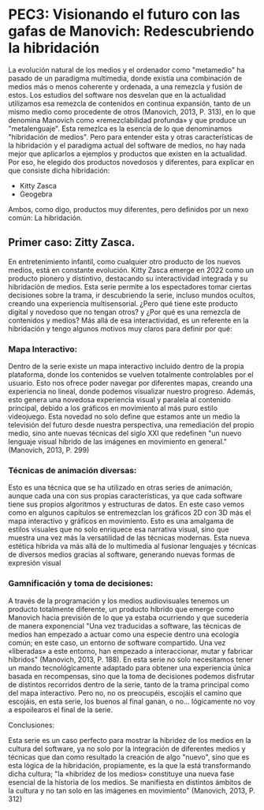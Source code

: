 # PEC3: Visionando el futuro con las gafas de Manovich: Redescubriendo la hibridación

La evolución natural de los medios y el ordenador como "metamedio" ha pasado de un paradigma multimedia, donde existía una combinación de medios más o menos coherente y ordenada, a una remezcla y fusión de estos. Los estudios del software nos desvelan que en la actualidad utilizamos esa remezcla de contenidos en continua expansión, tanto de un mismo medio como procedente de otros (Manovich, 2013, P. 313), en lo  que denomina Manovich como «remezclabilidad profunda» y que produce un "metalenguaje". Esta remezlca es la esencia de lo que denominamos "hibridación de medios". Pero para entender esta y otras características de la hibridación y el paradigma actual del software de medios, no hay nada mejor que aplicarlos a ejemplos y productos que existen en la actualidad. Por eso, he elegido dos productos novedosos y diferentes, para explicar en que consiste dicha hibridación:

- Kitty Zasca
- Geogebra

Ambos, como digo, productos muy diferentes, pero definidos por un nexo común: La hibridación.

## Primer caso: Zitty Zasca.

En entretenimiento infantil, como cualquier otro producto de los nuevos medios, está en constante evolución. Kitty Zasca emerge en 2022 como un producto pionero y distintivo, destacando su interactividad integrada y su hibridación de medios. Esta serie permite a los espectadores tomar ciertas decisiones sobre la trama, ir descubriendo la serie, incluso mundos ocultos, creando una experiencia multisensorial. ¿Pero qué tiene este producto digital y novedoso que no tengan otros? y ¿Por qué es una remezcla de contenidos y medios? Más allá de esa interactividad, es un referente en la hibridación y tengo algunos motivos muy claros para definir por qué:

### Mapa Interactivo:

Dentro de la serie existe un mapa interactivo incluido dentro de la propia plataforma, donde los contenidos se vuelven totalmente controlables por el usuario. Esto nos ofrece poder navegar por diferentes mapas, creando una experiencia no lineal, donde podemos visualizar nuestro progreso. Además, esto genera una novedosa experiencia visual y paralela al contenido principal, debido a los gráficos en movimiento al más puro estilo videojuego. Esta novedad no solo define que estamos ante un medio la televisión del futuro desde nuestra perspectiva, una remediación del propio medio, sino ante nuevas técnicas del siglo XXI que redefinen "un nuevo lenguaje visual híbrido de las imágenes en movimiento en general." (Manovich, 2013, P. 299)

### Técnicas de animación diversas:

Esto es una técnica que se ha utilizado en otras series de animación, aunque cada una con sus propias características, ya que cada software tiene sus propios algoritmos y estructuras de datos. En este caso vemos como en algunos capítulos se entremezclan los gráficos 2D con 3D más el mapa interactivo y gráficos en movimiento. Esto es una amalgama de estilos visuales que no solo enriquece esa narrativa visual, sino que muestra una vez más la versatilidad de las técnicas modernas. Esta nueva estética híbrida va más allá de lo multimedia al fusionar lenguajes y técnicas de diversos medios gracias al software, generando nuevas formas de expresión visual

### Gamnificación y toma de decisiones:

A través de la programación y los medios audiovisuales tenemos un producto totalmente diferente, un producto híbrido que emerge como Manovich hacia previsión de lo que ya estaba ocurriendo y que sucedería de manera exponencial "Una vez traducidas a software, las técnicas de medios han empezado a actuar como una especie dentro una ecología común; en este caso, un entorno de software compartido. Una vez «liberadas» a este entorno, han empezado a interaccionar, mutar y fabricar híbridos" (Manovich, 2013, P. 188). En esta serie no solo necesitamos tener un mando tecnológicamente adaptado para obtener una experiencia única basada en recompensas, sino que la toma de decisiones podemos disfrutar de distintos recorridos dentro de la serie, tanto de la trama principal como del mapa interactivo. Pero no, no os preocupéis, escojáis el camino que escojáis, en esta serie, los buenos al final ganan, o no... lógicamente no voy a espoilearos el final de la serie. 

Conclusiones: 

Esta serie es un caso perfecto para mostrar la hibridez de los medios en la cultura del software, ya no solo por la integración de diferentes medios y técnicas que dan como resultado la creación de algo "nuevo", sino que es esta lógica de la hibridación, propiamente, es la que la está transformando dicha cultura; "la «hibridez de los medios» constituye una nueva fase esencial de la historia de los medios. Se manifiesta en distintos ámbitos de la cultura y no tan solo en las imágenes en movimiento" (Manovich, 2013, P. 312)
